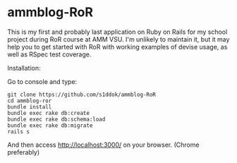 # ammblog-RoR

This is my first and probably last application on Ruby on Rails for my school project during RoR course at AMM VSU. I'm unlikely to maintain it, but it may help you to get started with RoR with working examples of devise usage, as well as RSpec test coverage.

Installation:

Go to console and type:

```
git clone https://github.com/s1ddok/ammblog-RoR
cd ammblog-ror
bundle install
bundle exec rake db:create
bundle exec rake db:schema:load
bundle exec rake db:migrate
rails s
```

And then access [http://localhost:3000/](http://localhost:3000/) on your browser. (Chrome preferably)
